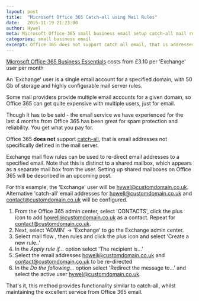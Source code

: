 ```yaml
---
layout: post
title:  "Microsoft Office 365 Catch-all using Mail Rules"
date:   2015-11-19 21:23:00
author: Hywel
meta: Microsoft Office 365 small business email setup catch-all mail rules exchange admin
categories: small business email
excerpt: Office 365 does not support catch all email, that is addresses not specifically defined in the mail server.  Exchange mail flow rules can be used to re-direct email addresses to a specified email.
---
```

[Microsoft Office 365 Business Essentials](https://products.office.com/en-gb/business/compare-office-365-for-business-plans) costs from £3.10 per 'Exchange' user per month

An 'Exchange' user is a single email account for a specified domain, with 50 Gb of storage and highly configurable mail server rules.  

Some mail providers provide multiple email accounts for a given domain, so Office 365 can get quite expensive with multiple users, just for email.  

Though it has to be said - the email service we have experienced for the last 4 months from Office 365 has been great for spam protection and reliability.  You get what you pay for.

Office 365 **does not** support [catch-all](https://en.wikipedia.org/wiki/Catch-all), that is email addresses not specifically defined in the mail server.

Exchange mail flow rules can be used to re-direct email addresses to a specified email.   Note that this is distinct to a shared mailbox, which appears as a separate mail box from the user.  Setting up shared mailboxes on Office 365 will be described in an upcoming post.

For this example, the 'Exchange' user will be hywel@customdomain.co.uk.  Alternative 'catch-all' email addresses for howell@customdomain.co.uk and contact@customdomain.co.uk will be configured.

1. From the Office 365 admin center, select 'CONTACTS', click the plus icon  to add howell@customdomain.co.uk as a contact.  Repeat for contact@customdomain.co.uk.
2. Next, select 'ADMIN' -> 'Exchange' to go the Exchange admin center.
3. Select mail flow , then rules and click the plus icon and select 'Create a new rule..'
4. In the *Apply rule if...* option select 'The recipient is...'
5. Select the email addresses howell@customdomain.co.uk and contact@customdomain.co.uk to be re-directed
6.  In the *Do the following...* option select 'Redirect the message to...' and select the active user hywel@customdomain.co.uk.

That's it, this method provides functionality similar to catch-all,  whilst maintaining the excellent service from Office 365 email.
